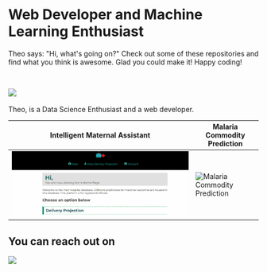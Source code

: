# Web Developer and Machine Learning Enthusiast

<!--![Tiprock network](https://github.com/tiprock-network/tiprock-network/blob/main/codecycle.png?raw=true)-->
<p>Theo says: "Hi, what's going on?" Check out some of these repositories and find what you think is awesome. Glad you could make it! Happy coding!</p>
<br>

![](https://komarev.com/ghpvc/?username=tiprock-network&style=flat-square&color=blue)
<br>

Theo, is a Data Science Enthusiast and a web developer. 



| Intelligent Maternal Assistant            | Malaria Commodity Prediction          |
| ----------------------------------------- | ------------------------------------- |
| ![Intelligent Maternal Assistant](https://github.com/tiprock-network/Intelligent-Antenatal-Care-Assistant-/blob/master/deliverysystem2.gif?raw=true) | ![Malaria Commodity Prediction](https://github.com/HealthIT-Kabarak/Malaria-Commodities-Demand-Prediction-Model/blob/files/Pictures/MalariaCommodities-min.gif?raw=true) |

## You can reach out on
![](https://img.shields.io/badge/Twitter-1DA1F2?style=for-the-badge&logo=twitter&logoColor=white)
